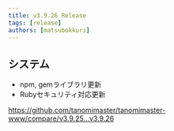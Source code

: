 ```yaml
---
title: v3.9.26 Release
tags: [release]
authors: [matsubokkuri]
---
```


<!-- truncate -->

## システム

- npm, gemライブラリ更新
- Rubyセキュリティ対応更新

https://github.com/tanomimaster/tanomimaster-www/compare/v3.9.25...v3.9.26

